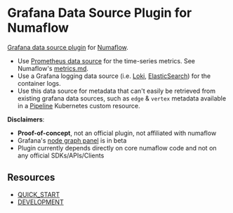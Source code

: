# Grafana Data Source Plugin for Numaflow

[Grafana data source plugin](https://grafana.com/tutorials/build-a-data-source-plugin/) for [Numaflow](https://github.com/numaproj/numaflow). 

* Use [Prometheus data source](https://grafana.com/docs/grafana/latest/datasources/prometheus/) for the time-series metrics. See Numaflow's [metrics.md](https://github.com/numaproj/numaflow/blob/main/docs/metrics/metrics.md).
* Use a Grafana logging data source (i.e. [Loki](https://grafana.com/docs/grafana/latest/datasources/loki/), [ElasticSearch](https://grafana.com/docs/grafana/latest/datasources/elasticsearch/)) for the container logs.
* Use this data source for metadata that can't easily be retrieved from existing grafana data sources, such as `edge` & `vertex` metadata available in a [Pipeline](https://github.com/numaproj/numaflow/blob/main/docs/pipeline.md) Kubernetes custom resource.

**Disclaimers**:
* **Proof-of-concept**, not an official plugin, not affiliated with numaflow
* Grafana's [node graph panel](https://grafana.com/docs/grafana/latest/panels-visualizations/visualizations/node-graph/) is in beta
* Plugin currently depends directly on core numaflow code and not on any official SDKs/APIs/Clients

## Resources

- [QUICK_START](docs/quick-start.md)
- [DEVELOPMENT](docs/development.md)
